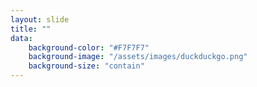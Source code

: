 ```yaml
---
layout: slide
title: ""
data:
    background-color: "#F7F7F7"
    background-image: "/assets/images/duckduckgo.png"
    background-size: "contain"
---
```


